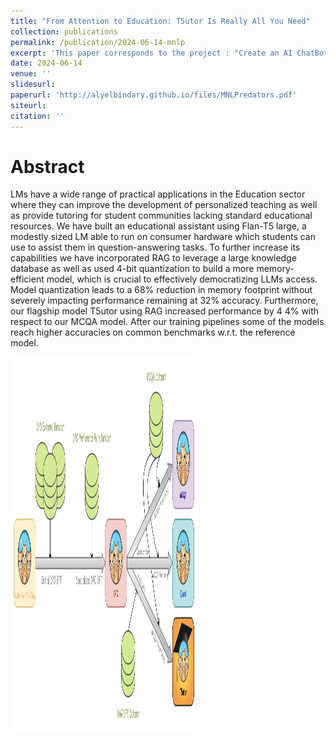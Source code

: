 ```yaml
---
title: "From Attention to Education: T5utor Is Really All You Need"
collection: publications
permalink: /publication/2024-06-14-mnlp
excerpt: 'This paper corresponds to the project : "Create an AI ChatBot Specialized to course content at EPFL", which can be found within the "CV" section of this blog.'
date: 2024-06-14
venue: ''
slidesurl: 
paperurl: 'http://alyelbindary.github.io/files/MNLPredators.pdf'
siteurl:
citation: ''
---
```


Abstract
===

LMs have a wide range of practical applications in the Education sector where they can improve the development of personalized teaching as well as provide tutoring for student communities lacking standard educational resources. We have built an educational assistant using Flan-T5 large, a modestly sized LM able to run on consumer hardware which students can use to assist them in question-answering tasks. To further increase its capabilities we have incorporated RAG to leverage a large knowledge database as well as used 4-bit quantization to build a more memory-efficient model, which is crucial to effectively democratizing LLMs access. Model quantization leads to a 68% reduction in memory footprint without severely impacting performance remaining at 32% accuracy. Furthermore, our flagship model T5utor using RAG increased performance by 4 4% with respect to our MCQA model. After our training pipelines some of the models reach higher accuracies on common benchmarks w.r.t. the reference model.

<img src="../files/full_pipeline_new.jpg" alt="Full Model Training Pipeline" width="300" height="600">